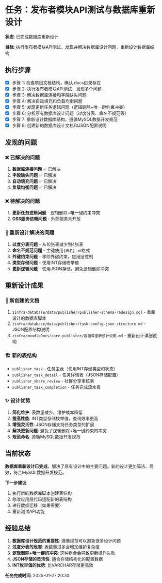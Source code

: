 # 任务：发布者模块API测试与数据库重新设计

**状态**: 已完成数据库重新设计

**目标**: 执行发布者模块API测试，发现并解决数据库设计问题，重新设计数据库结构

## 执行步骤

- [x] 步骤 1: 检查项目文档结构，确认.docs目录存在
- [x] 步骤 2: 执行发布者模块API测试，发现多个问题
- [x] 步骤 3: 解决数据库连接和字段缺失问题
- [x] 步骤 4: 解决自动填充和负载均衡问题
- [x] 步骤 5: 发现更新任务逻辑问题（逻辑删除+唯一键约束冲突）
- [x] 步骤 6: 分析原有数据库设计问题（过度分表、命名不规范等）
- [x] 步骤 7: 重新设计数据库结构，遵循MySQL数据开发规范
- [x] 步骤 8: 创建新的数据库设计文档和JSON配置说明

## 发现的问题

### ❌ 已解决的问题
1. **数据库连接问题** ✅ 已解决
2. **字段缺失问题** ✅ 已解决  
3. **自动填充问题** ✅ 已解决
4. **负载均衡问题** ✅ 已解决

### ❌ 待解决的问题
1. **更新任务逻辑问题** - 逻辑删除+唯一键约束冲突
2. **OSS服务依赖问题** - 外部服务未开放

### 🔧 重新设计解决的问题
1. **过度分表问题** - 从10张表减少到4张表
2. **命名不规范问题** - 主键使用`{表名}_id`格式
3. **外键约束问题** - 移除外键约束，应用层控制
4. **类型存储问题** - 使用INT存储枚举值
5. **更新逻辑问题** - 使用JSON存储，避免逻辑删除冲突

## 重新设计成果

### 📁 新创建的文档
1. `zinfra/database/data/publisher/publisher-schema-redesign.sql` - 重新设计的数据库脚本
2. `zinfra/database/data/publisher/task-config-json-structure.md` - JSON配置结构说明
3. `zinfra/moudleDocs/core-publisher/数据库重新设计说明.md` - 重新设计详细说明

### 🏗️ 新的表结构
- `publisher_task` - 任务主表（使用INT存储类型和状态）
- `publisher_task_detail` - 任务详情表（JSON存储配置）
- `publisher_share_review` - 社群分享审核表
- `publisher_task_completion` - 任务完成流水表

### ✨ 设计优势
1. **简化维护**: 表数量减少，维护成本降低
2. **提高性能**: INT类型存储枚举值，查询效率更高
3. **增强灵活性**: JSON存储支持任务类型的扩展
4. **解决更新问题**: 避免了逻辑删除+唯一键约束的冲突
5. **规范命名**: 遵循MySQL数据开发规范

## 当前状态

**数据库重新设计已完成**，解决了原有设计中的主要问题。新的设计更加简洁、高效，符合MySQL数据开发规范。

**下一步建议**: 
1. 执行新的数据库脚本创建表结构
2. 修改应用层代码适配新的表结构
3. 进行数据迁移（如果需要）
4. 重新测试API功能

## 经验总结

1. **数据库设计规范的重要性**: 遵循规范可以避免很多设计问题
2. **过度分表的危害**: 表数量过多会增加维护复杂度
3. **逻辑删除+唯一键的冲突**: 这种组合会导致更新操作失败
4. **JSON存储的灵活性**: 适合存储结构化的配置数据
5. **INT枚举值的优势**: 比VARCHAR存储更高效

**任务完成时间**: 2025-01-27 20:30 